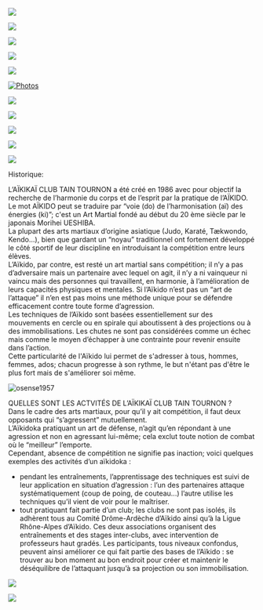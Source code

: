  

[](../index.html)![](HTML%20import/Attachments/bouton-historique%202.jpg)

![](HTML%20import/Attachments/image-aiki%202.gif)

![](../Index/barre-bleu.gif)

[](../Horaires/horaire.html)[![](HTML%20import/Attachments/bouton-horaire%202.jpg)](../Horaires/horaire.html)

[![](HTML%20import/Attachments/bouton-stages%202.jpg)](../Stages/stages.html)

[![Photos](HTML%20import/Attachments/bouton-photos%202.jpg)](../Photos/photos.html)

[![](HTML%20import/Attachments/bouton-liens%202.jpg)](../Liens/liens.html)

[](../index.html)[![](HTML%20import/Attachments/bouton-acceuil%202.jpg)](../index.html)

[![](HTML%20import/Attachments/bouton-aikido--pour-qui%202.jpg)](../Aikidopourqui/aikidopourqui.html)

[![](HTML%20import/Attachments/bouton-contacts%202.jpg)](../Contact/contact.html)

![](../Index/barre-rouge.gif)

Historique:

L’AÏKIKAÏ CLUB TAIN TOURNON a été créé en 1986 avec pour objectif la recherche de l’harmonie du corps et de l’esprit par la pratique de l’AÏKIDO.  
Le mot AÏKIDO peut se traduire par “voie (do) de l’harmonisation (aï) des énergies (ki)”; c'est un Art Martial fondé au début du 20 ème siècle par le japonais Morihei UESHIBA.  
La plupart des arts martiaux d’origine asiatique (Judo, Karaté, Tækwondo, Kendo...), bien que gardant un “noyau” traditionnel ont fortement développé le côté sportif de leur discipline en introduisant la compétition entre leurs élèves.  
L’Aïkido, par contre, est resté un art martial sans compétition; il n’y a pas d’adversaire mais un partenaire avec lequel on agit, il n’y a ni vainqueur ni vaincu mais des personnes qui travaillent, en harmonie, à l’amélioration de leurs capacités physiques et mentales. Si l’Aïkido n’est pas un “art de l’attaque” il n’en est pas moins une méthode unique pour se défendre efficacement contre toute forme d’agression.  
Les techniques de l’Aïkido sont basées essentiellement sur des mouvements en cercle ou en spirale qui aboutissent à des projections ou à des immobilisations. Les chutes ne sont pas considérées comme un échec mais comme le moyen d’échapper à une contrainte pour revenir ensuite dans l’action.  
Cette particularité de l'Aïkido lui permet de s'adresser à tous, hommes, femmes, ados; chacun progresse à son rythme, le but n'étant pas d'être le plus fort mais de s'améliorer soi même.

![osense1957](osense1957.gif)  

QUELLES SONT LES ACTVITÉS DE L’AÏKIKAÏ CLUB TAIN TOURNON ?  
Dans le cadre des arts martiaux, pour qu’il y ait compétition, il faut deux opposants qui “s’agressent” mutuellement.  
L’Aïkidoka pratiquant un art de défense, n’agit qu’en répondant à une agression et non en agressant lui-même; cela exclut toute notion de combat où le “meilleur” l’emporte.  
Cependant, absence de compétition ne signifie pas inaction; voici quelques exemples des activités d’un aïkidoka :  
- pendant les entraînements, l’apprentissage des techniques est suivi de leur application en situation d’agression : l’un des partenaires attaque systématiquement (coup de poing, de couteau...) l’autre utilise les techniques qu’il vient de voir pour le maîtriser.  
- tout pratiquant fait partie d’un club; les clubs ne sont pas isolés, ils adhèrent tous au Comité Drôme-Ardèche d’Aïkido ainsi qu’à la Ligue Rhône-Alpes d’Aïkido. Ces deux associations organisent des entraînements et des stages inter-clubs, avec intervention de professeurs haut gradés. Les participants, tous niveaux confondus, peuvent ainsi améliorer ce qui fait partie des bases de l’Aïkido : se trouver au bon moment au bon endroit pour créer et maintenir le déséquilibre de l’attaquant jusqu’à sa projection ou son immobilisation.

![](aikido-chute[1].gif)

![](HTML%20import/Attachments/aikido-ying-yang[1].gif)
